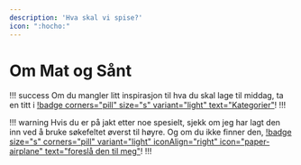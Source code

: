 ```yaml
---
description: 'Hva skal vi spise?'
icon: ":hocho:"
---
```


# Om Mat og Sånt

!!! success
Om du mangler litt inspirasjon til hva du skal lage til middag, ta en titt i [!badge
corners="pill" size="s" variant="light" text="Kategorier"](./categories)!
!!!

!!! warning
Hvis du er på jakt etter noe spesielt, sjekk om jeg har lagt den inn ved å bruke
søkefeltet øverst til høyre. Og om du ikke finner den, [!badge size="s" corners="pill"
variant="light" iconAlign="right" icon="paper-airplane" text="foreslå den til meg"](https://github.com/engeir/simple-recipes-cookbook/issues/new?assignees=&labels=recipe&template=recipe-request.md&title=%5BRECIPE%5D)!
!!!
